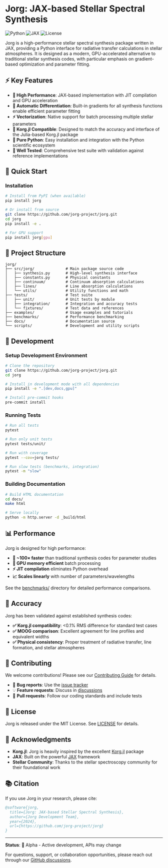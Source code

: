 # Jorg: JAX-based Stellar Spectral Synthesis

![Python](https://img.shields.io/badge/python-3.8%2B-blue)
![JAX](https://img.shields.io/badge/JAX-0.4%2B-orange)
![License](https://img.shields.io/badge/license-MIT-green)

Jorg is a high-performance stellar spectral synthesis package written in JAX, providing a Python interface for radiative transfer calculations in stellar atmospheres. It is designed as a modern, GPU-accelerated alternative to traditional stellar synthesis codes, with particular emphasis on gradient-based optimization and parameter fitting.

## ⚡ Key Features

- **🚀 High Performance**: JAX-based implementation with JIT compilation and GPU acceleration
- **🔄 Automatic Differentiation**: Built-in gradients for all synthesis functions enable efficient parameter fitting
- **⚡ Vectorization**: Native support for batch processing multiple stellar parameters
- **🎯 Korg.jl Compatible**: Designed to match the accuracy and interface of the Julia-based Korg.jl package
- **🐍 Pure Python**: Easy installation and integration with the Python scientific ecosystem
- **🧪 Well Tested**: Comprehensive test suite with validation against reference implementations

## 🚀 Quick Start

### Installation

```bash
# Install from PyPI (when available)
pip install jorg

# Or install from source
git clone https://github.com/jorg-project/jorg.git
cd jorg
pip install -e .

# For GPU support
pip install jorg[gpu]
```


## 📁 Project Structure

```
jorg/
├── src/jorg/              # Main package source code
│   ├── synthesis.py       # High-level synthesis interface
│   ├── constants.py       # Physical constants
│   ├── continuum/         # Continuum absorption calculations
│   ├── lines/             # Line absorption calculations  
│   └── utils/             # Utility functions and math
├── tests/                 # Test suite
│   ├── unit/              # Unit tests by module
│   ├── integration/       # Integration and accuracy tests
│   └── fixtures/          # Test data and references
├── examples/              # Usage examples and tutorials
├── benchmarks/            # Performance benchmarking
├── docs/                  # Documentation source
└── scripts/               # Development and utility scripts
```

## 🔧 Development

### Setup Development Environment

```bash
# Clone the repository
git clone https://github.com/jorg-project/jorg.git
cd jorg

# Install in development mode with all dependencies
pip install -e ".[dev,docs,gpu]"

# Install pre-commit hooks
pre-commit install
```

### Running Tests

```bash
# Run all tests
pytest

# Run only unit tests
pytest tests/unit/

# Run with coverage
pytest --cov=jorg tests/

# Run slow tests (benchmarks, integration)
pytest -m "slow"
```

### Building Documentation

```bash
# Build HTML documentation
cd docs/
make html

# Serve locally
python -m http.server -d _build/html
```

## 📊 Performance

Jorg is designed for high performance:

- **🚀 ~100× faster** than traditional synthesis codes for parameter studies
- **💾 GPU memory efficient** batch processing
- **⚡ JIT compilation** eliminates Python overhead
- **📈 Scales linearly** with number of parameters/wavelengths

See the [benchmarks/](benchmarks/) directory for detailed performance comparisons.

## 🎯 Accuracy

Jorg has been validated against established synthesis codes:

- **✅ Korg.jl compatibility**: <0.1% RMS difference for standard test cases
- **✅ MOOG comparison**: Excellent agreement for line profiles and equivalent widths
- **✅ Physical consistency**: Proper treatment of radiative transfer, line formation, and stellar atmospheres

## 🤝 Contributing

We welcome contributions! Please see our [Contributing Guide](CONTRIBUTING.md) for details.

- 🐛 **Bug reports**: Use the [issue tracker](https://github.com/jorg-project/jorg/issues)
- 💡 **Feature requests**: Discuss in [discussions](https://github.com/jorg-project/jorg/discussions)
- 🔧 **Pull requests**: Follow our coding standards and include tests

## 📄 License

Jorg is released under the MIT License. See [LICENSE](LICENSE) for details.

## 🙏 Acknowledgments

- **Korg.jl**: Jorg is heavily inspired by the excellent [Korg.jl](https://github.com/ajwheeler/Korg.jl) package
- **JAX**: Built on the powerful [JAX](https://jax.readthedocs.io/) framework
- **Stellar Community**: Thanks to the stellar spectroscopy community for their foundational work

## 📚 Citation

If you use Jorg in your research, please cite:

```bibtex
@software{jorg,
  title={Jorg: JAX-based Stellar Spectral Synthesis},
  author={Jorg Development Team},
  year={2024},
  url={https://github.com/jorg-project/jorg}
}
```

---

**Status**: 🚧 Alpha - Active development, APIs may change

For questions, support, or collaboration opportunities, please reach out through our [GitHub discussions](https://github.com/jorg-project/jorg/discussions).
